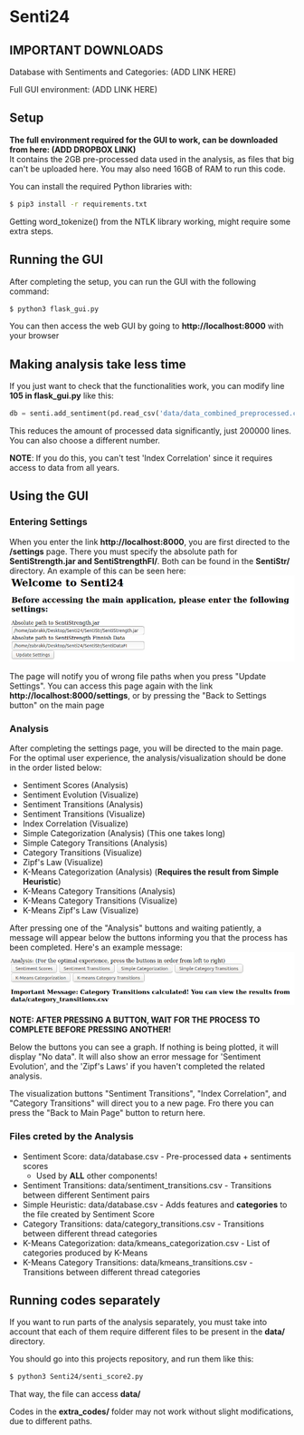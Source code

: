 # Senti24

## IMPORTANT DOWNLOADS
Database with Sentiments and Categories: (ADD LINK HERE)

Full GUI environment: (ADD LINK HERE)

## Setup
**The full environment required for the GUI to work, can be downloaded from here: (ADD DROPBOX LINK)** </br>
It contains the 2GB pre-processed data used in the analysis, as files that big can't be uploaded here. You may also need 16GB of RAM to run this code.

You can install the required Python libraries with:
```bash
$ pip3 install -r requirements.txt
```
Getting word_tokenize() from the NTLK library working, might require some extra steps.

## Running the GUI
After completing the setup, you can run the GUI with the following command:
```bash
$ python3 flask_gui.py
```
You can then access the web GUI by going to **http://localhost:8000** with your browser

## Making analysis take less time
If you just want to check that the functionalities work, you can modify line **105 in flask_gui.py** like this:
```python
db = senti.add_sentiment(pd.read_csv('data/data_combined_preprocessed.csv', nrows=200000))
```
This reduces the amount of processed data significantly, just 200000 lines. You can also choose a different number.

**NOTE**: If you do this, you can't test 'Index Correlation' since it requires access to data from all years.

## Using the GUI

### Entering Settings
When you enter the link **http://localhost:8000**, you are first directed to the **/settings** page. There you must specify the absolute path for **SentiStrength.jar and SentiStrengthFI/**. Both can be found in the **SentiStr/** directory.
An example of this can be seen here:
![Example settings](help_img/step1.png)

The page will notify you of wrong file paths when you press "Update Settings".
You can access this page again with the link **http://localhost:8000/settings**, or by pressing the "Back to Settings button" on the main page

### Analysis
After completing the settings page, you will be directed to the main page. For the optimal user experience, the analysis/visualization should be done in the order listed below:
* Sentiment Scores (Analysis)
* Sentiment Evolution (Visualize)
* Sentiment Transitions (Analysis)
* Sentiment Transitions (Visualize)
* Index Correlation (Visualize)
* Simple Categorization (Analysis) (This one takes long)
* Simple Category Transitions (Analysis)
* Category Transitions (Visualize)
* Zipf's Law (Visualize)
* K-Means Categorization (Analysis) (**Requires the result from Simple Heuristic**) 
* K-Means Category Transitions (Analysis)
* K-Means Category Transitions (Visualize)
* K-Means Zipf's Law (Visualize)

After pressing one of the "Analysis" buttons and waiting patiently, a message will appear below the buttons informing you that the process has been completed.
Here's an example message:
![Sentiment Calculation Complete](help_img/step3.png)

**NOTE: AFTER PRESSING A BUTTON, WAIT FOR THE PROCESS TO COMPLETE BEFORE PRESSING ANOTHER!**

Below the buttons you can see a graph. If nothing is being plotted, it will display "No data". It will also show an error message for 'Sentiment Evolution', and the 'Zipf's Laws' if you haven't completed the related analysis.

The visualization buttons "Sentiment Transitions", "Index Correlation", and "Category Transitions" will direct you to a new page. Fro there you can press the "Back to Main Page" button to return here. 

### Files creted by the Analysis
* Sentiment Score: data/database.csv - Pre-processed data + sentiments scores
    * Used by **ALL** other components!
* Sentiment Transitions: data/sentiment_transitions.csv - Transitions between different Sentiment pairs
* Simple Heuristic: data/database.csv - Adds features and **categories** to the file created by Sentiment Score
* Category Transitions: data/category_transitions.csv - Transitions between different thread categories
* K-Means Categorization: data/kmeans_categorization.csv - List of categories produced by K-Means
* K-Means Category Transitions: data/kmeans_transitions.csv - Transitions between different thread categories

## Running codes separately
If you want to run parts of the analysis separately, you must take into account that each of them require different files to be present in the **data/** directory.

You should go into this projects repository, and run them like this:
```bash
$ python3 Senti24/senti_score2.py
```
That way, the file can access **data/**

Codes in the **extra_codes/** folder may not work without slight modifications, due to different paths.
